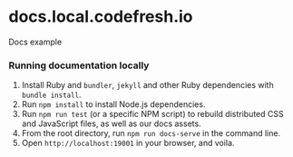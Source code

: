 # docs.local.codefresh.io
Docs example

### Running documentation locally

1. Install Ruby and `bundler`, `jekyll` and other Ruby dependencies with `bundle install`.
2. Run `npm install` to install Node.js dependencies.
3. Run `npm run test` (or a specific NPM script) to rebuild distributed CSS and JavaScript files, as well as our docs assets.
4. From the root directory, run `npm run docs-serve` in the command line.
5. Open `http://localhost:19001` in your browser, and voila.